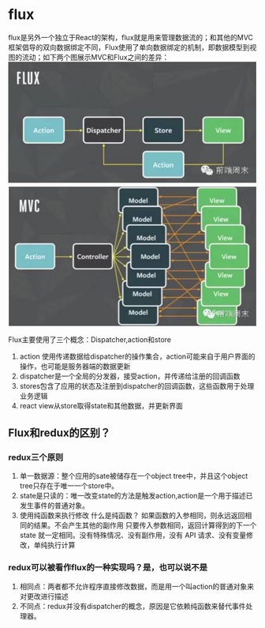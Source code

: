 # flux
flux是另外一个独立于React的架构，flux就是用来管理数据流的；和其他的MVC框架倡导的双向数据绑定不同，Flux使用了单向数据绑定的机制，即数据模型到视图的流动；如下两个图展示MVC和Flux之间的差异：
![Image text](https://github.com/liangshuangs/interview/blob/master/react/images/flux.jpg)
![Image text](https://github.com/liangshuangs/interview/blob/master/react/images/mvc.jpg)

Flux主要使用了三个概念：Dispatcher,action和store
1. action 使用传递数据给dispatcher的操作集合，action可能来自于用户界面的操作，也可能是服务器端的数据更新
2. dispatcher是一个全局的分发器，接受action，并传递给注册的回调函数
3. stores包含了应用的状态及注册到dispatcher的回调函数，这些函数用于处理业务逻辑
4. react view从store取得state和其他数据，并更新界面
## Flux和redux的区别？
### redux三个原则
1. 单一数据源：整个应用的sate被储存在一个object tree中，并且这个object tree只存在于唯一一个store中。
2. state是只读的：唯一改变state的方法是触发action,action是一个用于描述已发生事件的普通对象。
3. 使用纯函数来执行修改
什么是纯函数？
如果函数的入参相同，则永远返回相同的结果。不会产生其他的副作用
只要传入参数相同，返回计算得到的下一个 state 就一定相同。没有特殊情况、没有副作用，没有 API 请求、没有变量修改，单纯执行计算
### redux可以被看作flux的一种实现吗？是，也可以说不是
1. 相同点：两者都不允许程序直接修改数据，而是用一个叫action的普通对象来对更改进行描述
2. 不同点：redux并没有dispatcher的概念，原因是它依赖纯函数来替代事件处理器。
